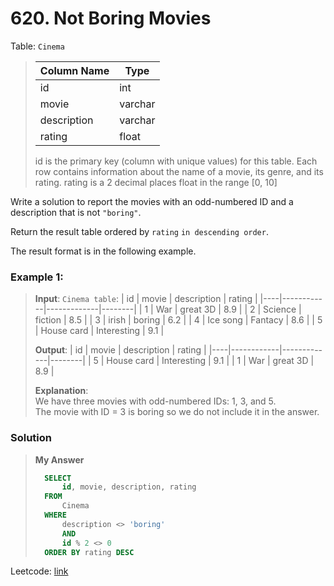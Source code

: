 # 620. Not Boring Movies

Table: `Cinema`
> 
>| Column Name | Type    |
>|-------------|---------|
>| id          | int     |
>| movie       | varchar |
>| description | varchar |
>| rating      | float   |
>
>id is the primary key (column with unique values) for this table.
>Each row contains information about the name of a movie, its genre, and its rating.
>rating is a 2 decimal places float in the range [0, 10]
> 

Write a solution to report the movies with an odd-numbered ID and a description that is not `"boring"`.

Return the result table ordered by `rating` `in descending order`.

The result format is in the following example.

 

### Example 1:

> **Input**: 
> `Cinema table`:
> | id | movie      | description | rating |
> |----|------------|-------------|--------|
> | 1  | War        | great 3D    | 8.9    |
> | 2  | Science    | fiction     | 8.5    |
> | 3  | irish      | boring      | 6.2    |
> | 4  | Ice song   | Fantacy     | 8.6    |
> | 5  | House card | Interesting | 9.1    |
>
> **Output**: 
> | id | movie      | description | rating |
> |----|------------|-------------|--------|
> | 5  | House card | Interesting | 9.1    |
> | 1  | War        | great 3D    | 8.9    |
>
> **Explanation**: \
> We have three movies with odd-numbered IDs: 1, 3, and 5. \
The movie with ID = 3 is boring so we do not include it in the answer.

### Solution
> **My Answer**
> ```sql
>   SELECT
>       id, movie, description, rating 
>   FROM
>       Cinema
>   WHERE
>       description <> 'boring'
>       AND
>       id % 2 <> 0
>   ORDER BY rating DESC
> ```
Leetcode: [link](https://leetcode.com/problems/not-boring-movies/description/)